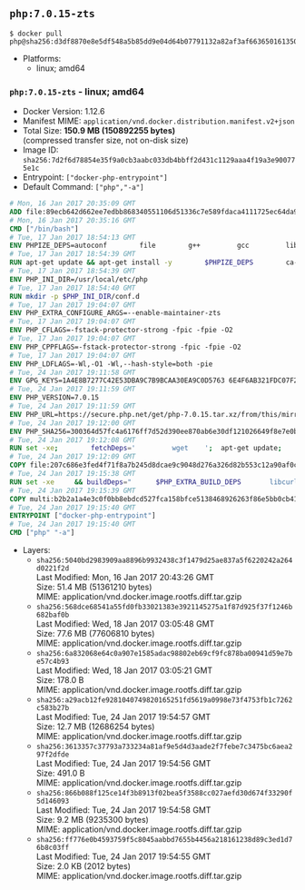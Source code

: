 ## `php:7.0.15-zts`

```console
$ docker pull php@sha256:d3df8870e8e5df548a5b85dd9e04d64b07791132a82af3af66365016135069cf
```

-	Platforms:
	-	linux; amd64

### `php:7.0.15-zts` - linux; amd64

-	Docker Version: 1.12.6
-	Manifest MIME: `application/vnd.docker.distribution.manifest.v2+json`
-	Total Size: **150.9 MB (150892255 bytes)**  
	(compressed transfer size, not on-disk size)
-	Image ID: `sha256:7d2f6d78854e35f9a0cb3aabc033db4bbff2d431c1129aaa4f19a3e900775e1c`
-	Entrypoint: `["docker-php-entrypoint"]`
-	Default Command: `["php","-a"]`

```dockerfile
# Mon, 16 Jan 2017 20:35:09 GMT
ADD file:89ecb642d662ee7edbb868340551106d51336c7e589fdaca4111725ec64da957 in / 
# Mon, 16 Jan 2017 20:35:16 GMT
CMD ["/bin/bash"]
# Tue, 17 Jan 2017 18:54:13 GMT
ENV PHPIZE_DEPS=autoconf 		file 		g++ 		gcc 		libc-dev 		make 		pkg-config 		re2c
# Tue, 17 Jan 2017 18:54:39 GMT
RUN apt-get update && apt-get install -y 		$PHPIZE_DEPS 		ca-certificates 		curl 		libedit2 		libsqlite3-0 		libxml2 		xz-utils 	--no-install-recommends && rm -r /var/lib/apt/lists/*
# Tue, 17 Jan 2017 18:54:39 GMT
ENV PHP_INI_DIR=/usr/local/etc/php
# Tue, 17 Jan 2017 18:54:40 GMT
RUN mkdir -p $PHP_INI_DIR/conf.d
# Tue, 17 Jan 2017 19:04:07 GMT
ENV PHP_EXTRA_CONFIGURE_ARGS=--enable-maintainer-zts
# Tue, 17 Jan 2017 19:04:07 GMT
ENV PHP_CFLAGS=-fstack-protector-strong -fpic -fpie -O2
# Tue, 17 Jan 2017 19:04:07 GMT
ENV PHP_CPPFLAGS=-fstack-protector-strong -fpic -fpie -O2
# Tue, 17 Jan 2017 19:04:07 GMT
ENV PHP_LDFLAGS=-Wl,-O1 -Wl,--hash-style=both -pie
# Tue, 24 Jan 2017 19:11:58 GMT
ENV GPG_KEYS=1A4E8B7277C42E53DBA9C7B9BCAA30EA9C0D5763 6E4F6AB321FDC07F2C332E3AC2BF0BC433CFC8B3
# Tue, 24 Jan 2017 19:11:59 GMT
ENV PHP_VERSION=7.0.15
# Tue, 24 Jan 2017 19:11:59 GMT
ENV PHP_URL=https://secure.php.net/get/php-7.0.15.tar.xz/from/this/mirror PHP_ASC_URL=https://secure.php.net/get/php-7.0.15.tar.xz.asc/from/this/mirror
# Tue, 24 Jan 2017 19:12:00 GMT
ENV PHP_SHA256=300364d57fc4a6176ff7d52d390ee870ab6e30df121026649f8e7e0b9657fe93 PHP_MD5=dca23412f3e3b3987e582091b751925d
# Tue, 24 Jan 2017 19:12:08 GMT
RUN set -xe; 		fetchDeps=' 		wget 	'; 	apt-get update; 	apt-get install -y --no-install-recommends $fetchDeps; 	rm -rf /var/lib/apt/lists/*; 		mkdir -p /usr/src; 	cd /usr/src; 		wget -O php.tar.xz "$PHP_URL"; 		if [ -n "$PHP_SHA256" ]; then 		echo "$PHP_SHA256 *php.tar.xz" | sha256sum -c -; 	fi; 	if [ -n "$PHP_MD5" ]; then 		echo "$PHP_MD5 *php.tar.xz" | md5sum -c -; 	fi; 		if [ -n "$PHP_ASC_URL" ]; then 		wget -O php.tar.xz.asc "$PHP_ASC_URL"; 		export GNUPGHOME="$(mktemp -d)"; 		for key in $GPG_KEYS; do 			gpg --keyserver ha.pool.sks-keyservers.net --recv-keys "$key"; 		done; 		gpg --batch --verify php.tar.xz.asc php.tar.xz; 		rm -r "$GNUPGHOME"; 	fi; 		apt-get purge -y --auto-remove $fetchDeps
# Tue, 24 Jan 2017 19:12:09 GMT
COPY file:207c686e3fed4f71f8a7b245d8dcae9c9048d276a326d82b553c12a90af0c0ca in /usr/local/bin/ 
# Tue, 24 Jan 2017 19:15:38 GMT
RUN set -xe 	&& buildDeps=" 		$PHP_EXTRA_BUILD_DEPS 		libcurl4-openssl-dev 		libedit-dev 		libsqlite3-dev 		libssl-dev 		libxml2-dev 	" 	&& apt-get update && apt-get install -y $buildDeps --no-install-recommends && rm -rf /var/lib/apt/lists/* 		&& export CFLAGS="$PHP_CFLAGS" 		CPPFLAGS="$PHP_CPPFLAGS" 		LDFLAGS="$PHP_LDFLAGS" 	&& docker-php-source extract 	&& cd /usr/src/php 	&& ./configure 		--with-config-file-path="$PHP_INI_DIR" 		--with-config-file-scan-dir="$PHP_INI_DIR/conf.d" 				--disable-cgi 				--enable-ftp 		--enable-mbstring 		--enable-mysqlnd 				--with-curl 		--with-libedit 		--with-openssl 		--with-zlib 				$PHP_EXTRA_CONFIGURE_ARGS 	&& make -j "$(nproc)" 	&& make install 	&& { find /usr/local/bin /usr/local/sbin -type f -executable -exec strip --strip-all '{}' + || true; } 	&& make clean 	&& docker-php-source delete 		&& apt-get purge -y --auto-remove -o APT::AutoRemove::RecommendsImportant=false $buildDeps
# Tue, 24 Jan 2017 19:15:39 GMT
COPY multi:b2b2a1a4e3c0f0bb8ebdcd527fca158bfce5138468926263f86e5bb0cb41970f in /usr/local/bin/ 
# Tue, 24 Jan 2017 19:15:40 GMT
ENTRYPOINT ["docker-php-entrypoint"]
# Tue, 24 Jan 2017 19:15:40 GMT
CMD ["php" "-a"]
```

-	Layers:
	-	`sha256:5040bd2983909aa8896b9932438c3f1479d25ae837a5f6220242a264d0221f2d`  
		Last Modified: Mon, 16 Jan 2017 20:43:26 GMT  
		Size: 51.4 MB (51361210 bytes)  
		MIME: application/vnd.docker.image.rootfs.diff.tar.gzip
	-	`sha256:568dce68541a55fd0fb33021383e3921145275a1f87d925f37f1246b682baf0b`  
		Last Modified: Wed, 18 Jan 2017 03:05:48 GMT  
		Size: 77.6 MB (77606810 bytes)  
		MIME: application/vnd.docker.image.rootfs.diff.tar.gzip
	-	`sha256:6a832068e64c0a907e1585adac98802eb69cf9fc878ba00941d59e7be57c4b93`  
		Last Modified: Wed, 18 Jan 2017 03:05:21 GMT  
		Size: 178.0 B  
		MIME: application/vnd.docker.image.rootfs.diff.tar.gzip
	-	`sha256:a29acb12fe9281040749820165251fd5619a0998e73f4753fb1c7262c583b27b`  
		Last Modified: Tue, 24 Jan 2017 19:54:57 GMT  
		Size: 12.7 MB (12686254 bytes)  
		MIME: application/vnd.docker.image.rootfs.diff.tar.gzip
	-	`sha256:3613357c37793a733234a81af9e5d4d3aade2f7febe7c3475bc6aea297f2dfde`  
		Last Modified: Tue, 24 Jan 2017 19:54:56 GMT  
		Size: 491.0 B  
		MIME: application/vnd.docker.image.rootfs.diff.tar.gzip
	-	`sha256:866b088f125ce14f3b8913f02bea5f3588cc027aefd30d674f33290f5d146093`  
		Last Modified: Tue, 24 Jan 2017 19:54:58 GMT  
		Size: 9.2 MB (9235300 bytes)  
		MIME: application/vnd.docker.image.rootfs.diff.tar.gzip
	-	`sha256:ff776e0b4593759f5c8045aabbd7655b4456a218161238d89c3ed1d76b8c03ff`  
		Last Modified: Tue, 24 Jan 2017 19:54:55 GMT  
		Size: 2.0 KB (2012 bytes)  
		MIME: application/vnd.docker.image.rootfs.diff.tar.gzip
